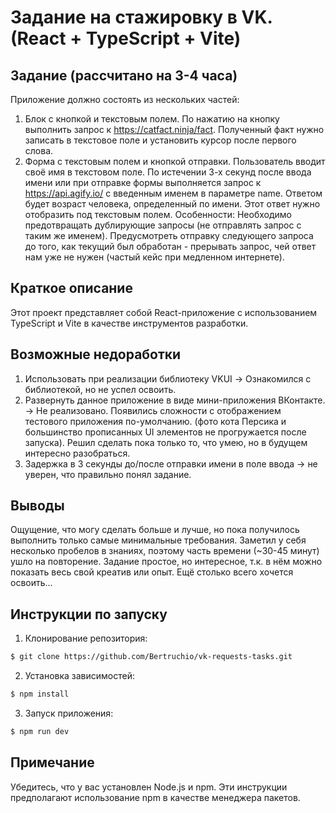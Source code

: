 # Задание на стажировку в VK. (React + TypeScript + Vite)
## Задание (рассчитано на 3-4 часа)
Приложение должно состоять из нескольких частей:
1. Блок с кнопкой и текстовым полем. По нажатию на кнопку выполнить запрос к https://catfact.ninja/fact. Полученный факт нужно записать в текстовое поле и установить курсор после первого слова.
2. Форма с текстовым полем и кнопкой отправки. Пользователь вводит своё имя в текстовом поле. По истечении 3-х секунд после ввода имени или при отправке формы выполняется запрос к https://api.agify.io/ с введенным именем в параметре name. Ответом будет возраст человека, определенный по имени. Этот ответ нужно отобразить под текстовым полем.
Особенности:
Необходимо предотвращать дублирующие запросы (не отправлять запрос с таким же именем).
Предусмотреть отправку следующего запроса до того, как текущий был обработан - прерывать запрос, чей ответ нам уже не нужен (частый кейс при медленном интернете).

## Краткое описание
Этот проект представляет собой React-приложение с использованием TypeScript и Vite в качестве инструментов разработки.

## Возможные недоработки
1. Использовать при реализации библиотеку VKUI -> Ознакомился с библиотекой, но не успел освоить.
2. Развернуть данное приложение в виде мини-приложения ВКонтакте. -> Не реализовано. Появились сложности с отображением тестового приложения по-умолчанию. (фото кота Персика и большинство прописанных UI элементов не прогружается после запуска). Решил сделать пока только то, что умею, но в будущем интересно разобраться.
3. Задержка в 3 секунды до/после отправки имени в поле ввода -> не уверен, что правильно понял задание.

## Выводы
Ощущение, что могу сделать больше и лучше, но пока получилось выполнить только самые минимальные требования. Заметил у себя несколько пробелов в знаниях, поэтому часть времени (~30-45 минут) ушло на повторение. Задание простое, но интересное, т.к. в нём можно показать весь свой креатив или опыт. Ещё столько всего хочется освоить...  

## Инструкции по запуску
1. Клонирование репозитория:
```bash
$ git clone https://github.com/Bertruchio/vk-requests-tasks.git
```
2. Установка зависимостей:
```bash
$ npm install
```
3. Запуск приложения:
```bash
$ npm run dev
```
## Примечание
Убедитесь, что у вас установлен Node.js и npm. Эти инструкции предполагают использование npm в качестве менеджера пакетов.
